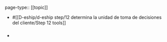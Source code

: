 page-type:: [[topic]]

- #[[D-eship/d-eship step/12 determina la unidad de toma de decisiones del cliente/Step 12 tools]]

- ### 



